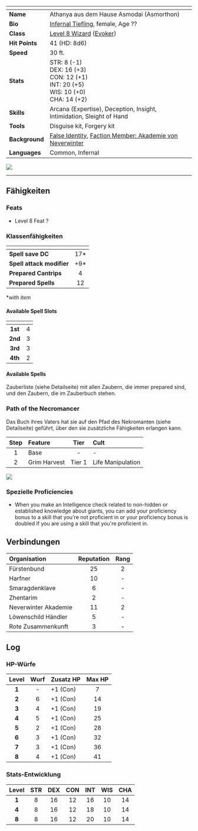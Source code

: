 
| <!-- -->       | <!-- -->                                                                                                                |
| :------------- | :---------------------------------------------------------------------------------------------------------------------- |
| **Name**       | Athanya aus dem Hause Asmodai (Asmorthon)                                                                               |
| **Bio**        | [Infernal Tiefling](https://lolindhir.github.io/PnP/rules/races/tiefling), female, Age ??                                                                     |
| **Class**      | [Level 8 Wizard](https://lolindhir.github.io/PnP/rules/classes/wizard) ([Evoker](https://lolindhir.github.io/PnP/rules/classes/wizard/evoker))                                                                 |
| **Hit Points** | 41 (HD: 8d6)                                                                                                            |
| **Speed**      | 30 ft.                                                                                                                  |
| **Stats**      | STR: 8 (-1)<br>DEX: 16 (+3)<br>CON: 12 (+1)<br>INT: 20 (+5)<br>WIS: 10 (+0)<br>CHA: 14 (+2)                             |
| **Skills**     | Arcana (Expertise), Deception, Insight, Intimidation, Sleight of Hand                                                   |
| **Tools**      | Disguise kit, Forgery kit                                                                                               |
| **Background** | [False Identity](https://lolindhir.github.io/PnP/rules/creation/character_creation/backgrounds/backgrounds_features), [Faction Member: Akademie von Neverwinter](https://lolindhir.github.io/PnP/rules/creation/character_creation/backgrounds/backgrounds_connections) |
| **Languages**  | Common, Infernal                                                                                                        |

<img src="assets/campaigns/Starter/PCs/Athanya.png" class="image">

___


## Fähigkeiten

### Feats
- Level 8 Feat ?

### Klassenfähigkeiten

| <!-- -->                  | <!-- --> |
| :------------------------ | :------: |
| **Spell save DC**         | 17*      |
| **Spell attack modifier** | +9*      |
| **Prepared Cantrips**     | 4        |
| **Prepared Spells**       | 12       |

**with item*

#### Available Spell Slots

| <!-- --> | <!-- --> |
| :------: | :------: |
| **1st**  |    4     |
| **2nd**  |    3     |
| **3rd**  |    3     |
| **4th**  |    2     |

#### Available Spells
Zauberliste (siehe Detailseite) mit allen Zaubern, die immer prepared sind, und den Zaubern, die im Zauberbuch stehen.


### Path of the Necromancer

Das Buch ihres Vaters hat sie auf den Pfad des Nekromanten (siehe Detailseite) geführt, über den sie zusätzliche Fähigkeiten erlangen kann.

| Step | Feature      |  Tier  | Cult              |
| :--: | :----------- | :----: | :---------------- |
|  1   | Base         |   -    | -                 |
|  2   | Grim Harvest | Tier 1 | Life Manipulation |

<img src="assets/campaigns/Starter/PCs/PathOfNecromancer_Athanya.png" class="image">


### Spezielle Proficiencies
- When you make an Intelligence check related to non-hidden or established knowledge about giants, you can add your proficiency bonus to a skill that you're not proficient in or your proficiency bonus is doubled if you are using a skill that you're proficient in.




## Verbindungen

| Organisation         | Reputation | Rang |
| :------------------- | :--------: | :--: |
| Fürstenbund          |     25     |  2   |
| Harfner              |     10     |  -   |
| Smaragdenklave       |     6      |  -   |
| Zhentarim            |     2      |  -   |
| Neverwinter Akademie |     11     |  2   |
| Löwenschild Händler  |     5      |  -   |
| Rote Zusammenkunft   |     3      |  -   |



## Log

### HP-Würfe
| Level | Wurf | Zusatz HP | Max HP |
| :---: | :--: | :-------- | :----: |
| **1** |  -   | +1 (Con)  |   7    |
| **2** |  6   | +1 (Con)  |   14   |
| **3** |  4   | +1 (Con)  |   19   |
| **4** |  5   | +1 (Con)  |   25   |
| **5** |  2   | +1 (Con)  |   28   |
| **6** |  3   | +1 (Con)  |   32   |
| **7** |  3   | +1 (Con)  |   36   |
| **8** |  4   | +1 (Con)  |   41   |

### Stats-Entwicklung
| Level | STR | DEX | CON | INT | WIS | CHA |
| :---: | :-: | :-: | :-: | :-: | :-: | :-: |
| **1** |  8  | 16  | 12  | 16  | 10  | 14  |
| **4** |  8  | 16  | 12  | 18  | 10  | 14  |
| **8** |  8  | 16  | 12  | 20  | 10  | 14  |




